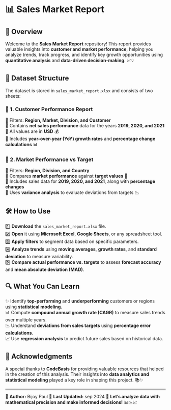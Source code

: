 # 📊 Sales Market Report

## 🚀 Overview
Welcome to the **Sales Market Report** repository! This report provides valuable insights into **customer and market performance**, helping you analyze trends, track progress, and identify key growth opportunities using **quantitative analysis** and **data-driven decision-making**. 📈💡

## 📂 Dataset Structure
The dataset is stored in `sales_market_report.xlsx` and consists of two sheets:

### 📌 1. Customer Performance Report
🔹 Filters: **Region, Market, Division, and Customer**  
🔹 Contains **net sales performance** data for the years **2019, 2020, and 2021**  
🔹 All values are in **USD** 💰  
🔹 Includes **year-over-year (YoY) growth rates** and **percentage change calculations** 📊  

### 📌 2. Market Performance vs Target
🔹 Filters: **Region, Division, and Country**  
🔹 Compares **market performance** against **target values** 🎯  
🔹 Includes sales data for **2019, 2020, and 2021**, along with **percentage changes**  
🔹 Uses **variance analysis** to evaluate deviations from targets 📉  

## 🛠 How to Use
1️⃣ **Download** the `sales_market_report.xlsx` file.  
2️⃣ **Open** it using **Microsoft Excel**, **Google Sheets**, or any spreadsheet tool.  
3️⃣ **Apply filters** to segment data based on specific parameters.  
4️⃣ **Analyze trends** using **moving averages**, **growth rates**, and **standard deviation** to measure variability.  
5️⃣ **Compare actual performance vs. targets** to assess **forecast accuracy** and **mean absolute deviation (MAD)**.  

## 🔍 What You Can Learn
✨ Identify **top-performing** and **underperforming** customers or regions using **statistical modeling**.  
📊 Compute **compound annual growth rate (CAGR)** to measure sales trends over multiple years.  
📉 Understand **deviations from sales targets** using **percentage error calculations**.  
📈 Use **regression analysis** to predict future sales based on historical data.  




## 🙌 Acknowledgments
A special thanks to **CodeBasis** for providing valuable resources that helped in the creation of this analysis. Their insights into **data analytics and statistical modeling** played a key role in shaping this project. 📚✨  

---
📌 **Author:** Bijoy Paul 
📆 **Last Updated:** sep 2024 
💬 **Let’s analyze data with mathematical precision and make informed decisions!** 📊📉📈

